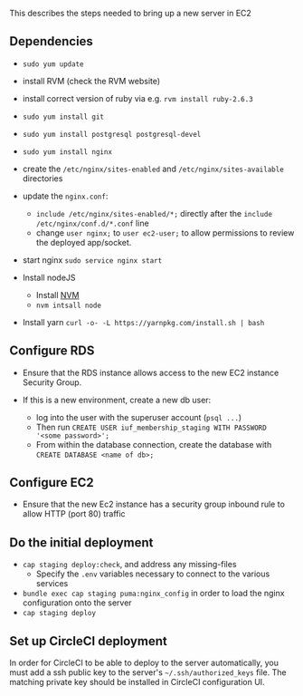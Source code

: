 This describes the steps needed to bring up a new server in EC2

## Dependencies

- `sudo yum update`

- install RVM (check the RVM website)
- install correct version of ruby via e.g. `rvm install ruby-2.6.3`

- `sudo yum install git`

- `sudo yum install postgresql postgresql-devel`

- `sudo yum install nginx`
- create the `/etc/nginx/sites-enabled` and `/etc/nginx/sites-available` directories
- update the `nginx.conf`:
  - `include /etc/nginx/sites-enabled/*;` directly after the `include /etc/nginx/conf.d/*.conf` line
  - change `user nginx;` to `user ec2-user;` to allow permissions to review the deployed app/socket.

- start nginx `sudo service nginx start`

- Install nodeJS
  - Install [NVM](https://github.com/nvm-sh/nvm)
  - `nvm intsall node`

- Install yarn `curl -o- -L https://yarnpkg.com/install.sh | bash`

## Configure RDS

- Ensure that the RDS instance allows access to the new EC2 instance Security Group.

- If this is a new environment, create a new db user:
  - log into the user with the superuser account (`psql ...`)
  - Then run `CREATE USER iuf_membership_staging WITH PASSWORD '<some password>';`
  - From within the database connection, create the database with `CREATE DATABASE <name of db>;`

## Configure EC2

- Ensure that the new Ec2 instance has a security group inbound rule to allow HTTP (port 80) traffic

## Do the initial deployment

- `cap staging deploy:check`, and address any missing-files
  - Specify the `.env` variables necessary to connect to the various services
- `bundle exec cap staging puma:nginx_config` in order to load the nginx configuration onto the server
- `cap staging deploy`

## Set up CircleCI deployment

In order for CircleCI to be able to deploy to the server automatically, you must add a ssh public key to the server's `~/.ssh/authorized_keys` file. The matching private key should be installed in CircleCI configuration UI.
